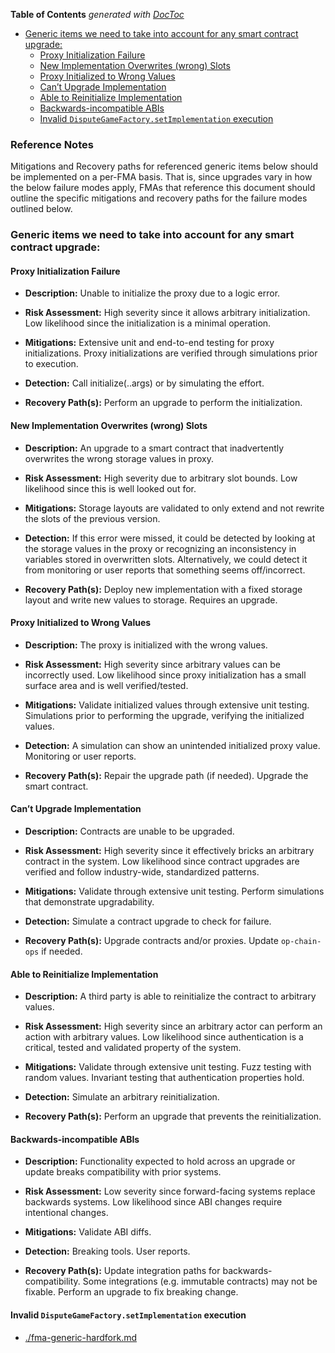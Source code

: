 <!-- START doctoc generated TOC please keep comment here to allow auto update -->
<!-- DON'T EDIT THIS SECTION, INSTEAD RE-RUN doctoc TO UPDATE -->
**Table of Contents**  *generated with [DocToc](https://github.com/thlorenz/doctoc)*

- [Generic items we need to take into account for any smart contract upgrade:](#generic-items-we-need-to-take-into-account-for-any-smart-contract-upgrade)
  - [Proxy Initialization Failure](#proxy-initialization-failure)
  - [New Implementation Overwrites (wrong) Slots](#new-implementation-overwrites-wrong-slots)
  - [Proxy Initialized to Wrong Values](#proxy-initialized-to-wrong-values)
  - [Can’t Upgrade Implementation](#cant-upgrade-implementation)
  - [Able to Reinitialize Implementation](#able-to-reinitialize-implementation)
  - [Backwards-incompatible ABIs](#backwards-incompatible-abis)
  - [Invalid `DisputeGameFactory.setImplementation` execution](#invalid-disputegamefactorysetimplementation-execution)

<!-- END doctoc generated TOC please keep comment here to allow auto update -->

### Reference Notes

Mitigations and Recovery paths for referenced generic items below should be implemented
on a per-FMA basis. That is, since upgrades vary in how the below failure modes apply,
FMAs that reference this document should outline the specific mitigations and recovery
paths for the failure modes outlined below.

### Generic items we need to take into account for any smart contract upgrade:

#### Proxy Initialization Failure

- **Description:**
  Unable to initialize the proxy due to a logic error.

- **Risk Assessment:**
  High severity since it allows arbitrary initialization.
  Low likelihood since the initialization is a minimal operation.

- **Mitigations:**
  Extensive unit and end-to-end testing for proxy initializations.
  Proxy initializations are verified through simulations prior to execution.

- **Detection:**
  Call initialize(..args) or by simulating the effort.

- **Recovery Path(s):**
  Perform an upgrade to perform the initialization.


#### New Implementation Overwrites (wrong) Slots

- **Description:**
  An upgrade to a smart contract that inadvertently overwrites the wrong storage values in proxy.

- **Risk Assessment:**
  High severity due to arbitrary slot bounds.
  Low likelihood since this is well looked out for.

- **Mitigations:**
  Storage layouts are validated to only extend and not rewrite the slots of the previous version.

- **Detection:**
  If this error were missed, it could be detected by looking at the storage values in the proxy or recognizing an inconsistency in variables stored in overwritten slots.
  Alternatively, we could detect it from monitoring or user reports that something seems off/incorrect.

- **Recovery Path(s):**
  Deploy new implementation with a fixed storage layout and write new values to storage.
  Requires an upgrade.


#### Proxy Initialized to Wrong Values

- **Description:**
    The proxy is initialized with the wrong values.

- **Risk Assessment:**
  High severity since arbitrary values can be incorrectly used.
  Low likelihood since proxy initialization has a small surface area and is well verified/tested.

- **Mitigations:**
  Validate initialized values through extensive unit testing.
  Simulations prior to performing the upgrade, verifying the initialized values.

- **Detection:**
  A simulation can show an unintended initialized proxy value.
  Monitoring or user reports.

- **Recovery Path(s):**
  Repair the upgrade path (if needed).
  Upgrade the smart contract.


#### Can’t Upgrade Implementation

- **Description:**
  Contracts are unable to be upgraded.

- **Risk Assessment:**
  High severity since it effectively bricks an arbitrary contract in the system.
  Low likelihood since contract upgrades are verified and follow industry-wide, standardized patterns.

- **Mitigations:**
  Validate through extensive unit testing.
  Perform simulations that demonstrate upgradability.

- **Detection:**
  Simulate a contract upgrade to check for failure.

- **Recovery Path(s):**
  Upgrade contracts and/or proxies.
  Update `op-chain-ops` if needed.


#### Able to Reinitialize Implementation

- **Description:**
  A third party is able to reinitialize the contract to arbitrary values.

- **Risk Assessment:**
  High severity since an arbitrary actor can perform an action with arbitrary values.
  Low likelihood since authentication is a critical, tested and validated property of the system.

- **Mitigations:**
  Validate through extensive unit testing.
  Fuzz testing with random values.
  Invariant testing that authentication properties hold.

- **Detection:**
  Simulate an arbitrary reinitialization.

- **Recovery Path(s):**
  Perform an upgrade that prevents the reinitialization.


#### Backwards-incompatible ABIs

- **Description:**
  Functionality expected to hold across an upgrade or update breaks compatibility with prior systems.

- **Risk Assessment:**
  Low severity since forward-facing systems replace backwards systems.
  Low likelihood since ABI changes require intentional changes.

- **Mitigations:**
  Validate ABI diffs.

- **Detection:**
  Breaking tools.
  User reports.

- **Recovery Path(s):**
  Update integration paths for backwards-compatibility.
  Some integrations (e.g. immutable contracts) may not be fixable.
  Perform an upgrade to fix breaking change.


#### Invalid `DisputeGameFactory.setImplementation` execution

- [./fma-generic-hardfork.md](./fma-generic-hardfork.md#Invalid-`DisputGameFactory.setImplementation`-execution)
